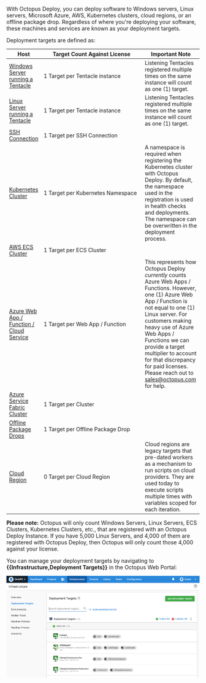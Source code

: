 With Octopus Deploy, you can deploy software to Windows servers, Linux servers, Microsoft Azure, AWS, Kubernetes clusters, cloud regions, or an offline package drop. Regardless of where you're deploying your software, these machines and services are known as your deployment targets.

Deployment targets are defined as:

|Host                                                                                                                   | <div style="width:250px">Target Count Against License</div> | Important Note       |
|---------------------------------------------------------------------------------------------------------------------- | ------------------------------------------------------------| ---------------------|
| [Windows Server running a Tentacle](/docs/infrastructure/deployment-targets/tentacle/windows/)                 | 1 Target per Tentacle instance     | Listening Tentacles registered multiple times on the same instance will count as one (1) target. |
| [Linux Server running a Tentacle](/docs/infrastructure/deployment-targets/tentacle/linux/)                    | 1 Target per Tentacle instance     | Listening Tentacles registered multiple times on the same instance will count as one (1) target. |
| [SSH Connection](/docs/infrastructure/deployment-targets/linux/ssh-target/)                                         | 1 Target per SSH Connection        | | 
| [Kubernetes Cluster](/docs/infrastructure/deployment-targets/kubernetes-target/)                              | 1 Target per Kubernetes Namespace  | A namespace is required when registering the Kubernetes cluster with Octopus Deploy.  By default, the namespace used in the registration is used in health checks and deployments.  The namespace can be overwritten in the deployment process.|
| [AWS ECS Cluster](/docs/infrastructure/deployment-targets/amazon-ecs-cluster-target/)                               | 1 Target per ECS Cluster           | |
| [Azure Web App / Function  / Cloud Service](/docs/infrastructure/deployment-targets/azure/web-app-targets/)   | 1 Target per Web App / Function    | This represents how Octopus Deploy _currently_ counts Azure Web Apps / Functions.  However, one (1) Azure Web App / Function is not equal to one (1) Linux server.  For customers making heavy use of Azure Web Apps / Functions we can provide a target multiplier to account for that discrepancy for paid licenses.  Please reach out to [sales@octopus.com](mailto:sales@octopus.com) for help. |
| [Azure Service Fabric Cluster](/docs/infrastructure/deployment-targets/azure/service-fabric-cluster-targets/) | 1 Target per Cluster               | |
| [Offline Package Drops](/docs/infrastructure/deployment-targets/offline-package-drop/)                              | 1 Target per Offline Package Drop  | |
| [Cloud Region](/docs/infrastructure/deployment-targets/cloud-regions/)                                              | 0 Target per Cloud Region          | Cloud regions are legacy targets that pre-dated workers as a mechanism to run scripts on cloud providers.  They are used today to execute scripts multiple times with variables scoped for each iteration. |

**Please note:** Octopus will only count Windows Servers, Linux Servers, ECS Clusters, Kubernetes Clusters, etc., that are registered with an Octopus Deploy Instance.  If you have 5,000 Linux Servers, and 4,000 of them are registered with Octopus Deploy, then Octopus will only count those 4,000 against your license.  

You can manage your deployment targets by navigating to **{{Infrastructure,Deployment Targets}}** in the Octopus Web Portal:

![The deployment targets area of Octopus Deploy](/docs/shared-content/concepts/images/deployment-targets.png "width=500")
